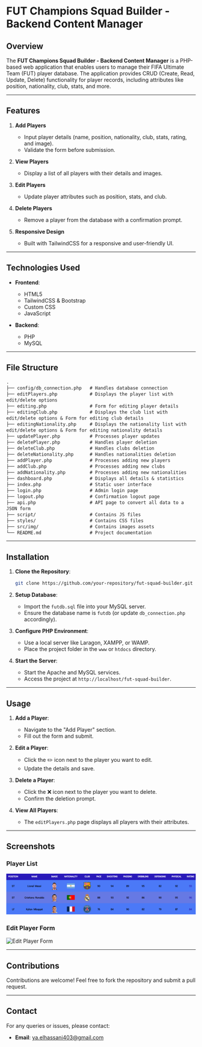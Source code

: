 # FUT Champions Squad Builder - Backend Content Manager

## Overview
The **FUT Champions Squad Builder - Backend Content Manager** is a PHP-based web application that enables users to manage their FIFA Ultimate Team (FUT) player database. The application provides CRUD (Create, Read, Update, Delete) functionality for player records, including attributes like position, nationality, club, stats, and more.

---

## Features

1. **Add Players**
   - Input player details (name, position, nationality, club, stats, rating, and image).
   - Validate the form before submission.

2. **View Players**
   - Display a list of all players with their details and images.

3. **Edit Players**
   - Update player attributes such as position, stats, and club.

4. **Delete Players**
   - Remove a player from the database with a confirmation prompt.

5. **Responsive Design**
   - Built with TailwindCSS for a responsive and user-friendly UI.

---

## Technologies Used

- **Frontend**:
  - HTML5
  - TailwindCSS & Bootstrap
  - Custom CSS
  - JavaScript

- **Backend**:
  - PHP
  - MySQL

---

## File Structure

```
.
├── config/db_connection.php   # Handles database connection
├── editPlayers.php            # Displays the player list with edit/delete options
├── editing.php                # Form for editing player details
├── editingClub.php            # Displays the club list with edit/delete options & Form for editing club details
├── editingNationality.php     # Displays the nationality list with edit/delete options & Form for editing nationality details
├── updatePlayer.php           # Processes player updates
├── deletePlayer.php           # Handles player deletion
├── deleteClub.php             # Handles clubs deletion
├── deleteNationality.php      # Handles nationalities deletion
├── addPlayer.php              # Processes adding new players
├── addClub.php                # Processes adding new clubs
├── addNationality.php         # Processes adding new nationalities
├── dashboard.php              # Displays all details & statistics
├── index.php                  # Static user interface
├── login.php                  # Admin login page
├── logout.php                 # Confirmation logout page
├── api.php                    # API page to convert all data to a JSON form
├── script/                    # Contains JS files
├── styles/                    # Contains CSS files
├── src/img/                   # Contains images assets
└── README.md                  # Project documentation
```

---

## Installation

1. **Clone the Repository**:
   ```bash
   git clone https://github.com/your-repository/fut-squad-builder.git
   ```

2. **Setup Database**:
   - Import the `futdb.sql` file into your MySQL server.
   - Ensure the database name is `futdb` (or update `db_connection.php` accordingly).

3. **Configure PHP Environment**:
   - Use a local server like Laragon, XAMPP, or WAMP.
   - Place the project folder in the `www` or `htdocs` directory.

4. **Start the Server**:
   - Start the Apache and MySQL services.
   - Access the project at `http://localhost/fut-squad-builder`.

---

## Usage

1. **Add a Player**:
   - Navigate to the "Add Player" section.
   - Fill out the form and submit.

2. **Edit a Player**:
   - Click the ✏️ icon next to the player you want to edit.
   - Update the details and save.

3. **Delete a Player**:
   - Click the ❌ icon next to the player you want to delete.
   - Confirm the deletion prompt.

4. **View All Players**:
   - The `editPlayers.php` page displays all players with their attributes.

---

## Screenshots

### Player List
![Player List](./src/screenshots/player-list.png)

### Edit Player Form
![Edit Player Form](./src/screenshots/edit-player-form.png)

---

## Contributions

Contributions are welcome! Feel free to fork the repository and submit a pull request.

---

## Contact

For any queries or issues, please contact:
- **Email**: ya.elhassani403@gmail.com
